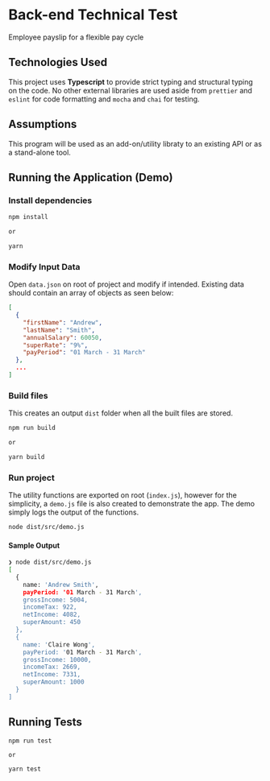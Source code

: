 # Back-end Technical Test

Employee payslip for a flexible pay cycle

## Technologies Used

This project uses **Typescript** to provide strict typing and structural typing on the code. No other external libraries are used aside from `prettier` and `eslint` for code formatting and `mocha` and `chai` for testing.

## Assumptions

This program will be used as an add-on/utility libraty to an existing API or as a stand-alone tool.

## Running the Application (Demo)

### Install dependencies

```sh
npm install

or

yarn
```

### Modify Input Data

Open `data.json` on root of project and modify if intended. Existing data should contain an array of objects as seen below:

```json
[
  {
    "firstName": "Andrew",
    "lastName": "Smith",
    "annualSalary": 60050,
    "superRate": "9%",
    "payPeriod": "01 March - 31 March"
  },
  ...
]

```

### Build files

This creates an output `dist` folder when all the built files are stored.

```sh
npm run build

or

yarn build
```

### Run project

The utility functions are exported on root (`index.js`), however for the simplicity, a `demo.js` file is also created to demonstrate the app. The demo simply logs the output of the functions.

```sh
node dist/src/demo.js
```

#### Sample Output

```sh
❯ node dist/src/demo.js
[
  {
    name: 'Andrew Smith',
    payPeriod: '01 March - 31 March',
    grossIncome: 5004,
    incomeTax: 922,
    netIncome: 4082,
    superAmount: 450
  },
  {
    name: 'Claire Wong',
    payPeriod: '01 March - 31 March',
    grossIncome: 10000,
    incomeTax: 2669,
    netIncome: 7331,
    superAmount: 1000
  }
]
```

## Running Tests

```
npm run test

or

yarn test
```
